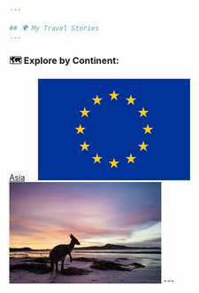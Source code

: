 ```yaml
---

## 🌍 My Travel Stories
---
```

### 🗺️ Explore by Continent:
<span style="display: inline-block; margin-right: 20px;">
  <a href="asia.md">Asia</a>
</span>
<span style="display: inline-block; margin-right: 20px;">
  <a href="europe.md"><img src="eu.png" alt="europe"></a>
</span>
<span style="display: inline-block;">
  <a href="oceania.md"><img src="aus.jpg" alt="oceania"></a>
</span>
---

